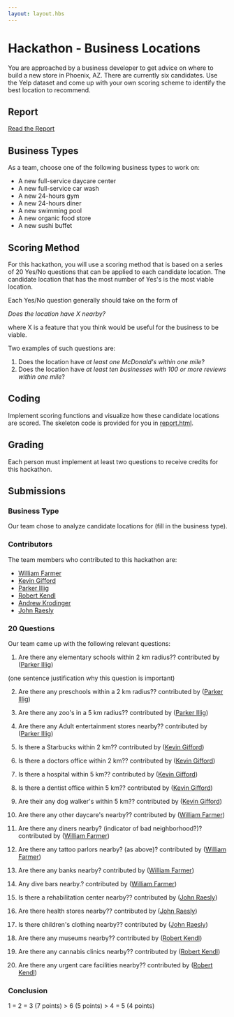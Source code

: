 ```yaml
---
layout: layout.hbs
---
```


# Hackathon - Business Locations

You are approached by a business developer to get advice on where to build a
new store in Phoenix, AZ. There are currently six candidates. Use the Yelp
dataset and come up with your own scoring scheme to identify the best location
to recommend.

## Report

[Read the Report](report.html)

## Business Types
As a team, choose one of the following business types to work on:

- A new full-service daycare center
- A new full-service car wash
- A new 24-hours gym
- A new 24-hours diner
- A new swimming pool
- A new organic food store
- A new sushi buffet

## Scoring Method

For this hackathon, you will use a scoring method that is based on a series of
20 Yes/No questions that can be applied to each candidate location. The candidate
location that has the most number of Yes's is the most viable location.

Each Yes/No question generally should take on the form of

  _Does the location have X nearby?_

where X is a feature that you think would be useful for the business to be viable.

Two examples of such questions are:
1. Does the location have _at least one McDonald's within one mile_?
1. Does the location have _at least ten businesses with 100 or more reviews within one mile_?

## Coding

Implement scoring functions and visualize how these candidate locations are
scored. The skeleton code is provided for you in [report.html](report.html).

## Grading

Each person must implement at least two questions to receive credits for this
hackathon.

## Submissions

### Business Type

Our team chose to analyze candidate locations for (fill in the business type).

### Contributors

The team members who contributed to this hackathon are:

* [William Farmer](http://github.com/willzfarmer)
* [Kevin Gifford](http://github.com/kevinkgifford)
* [Parker Illig](http://github.com/pail4944)
* [Robert Kendl](http://github.com/DomoYeti)
* [Andrew Krodinger](http://github.com/drewdinger)
* [John Raesly](http://github.com/jraesly)


### 20 Questions

Our team came up with the following relevant questions:

1. Are there any elementary schools within 2 km radius?? contributed by ([Parker Illig](http://github.com/pail4944))

  (one sentence justification why this question is important)

2. Are there any preschools within a 2 km radius?? contributed by ([Parker Illig](http://github.com/pail4944))

3. Are there any zoo's in a 5 km radius?? contributed by ([Parker Illig](http://github.com/pail4944))

4. Are there any Adult entertainment stores nearby?? contributed by ([Parker Illig](http://github.com/pail4944))

5. Is there a Starbucks within 2 km?? contributed by ([Kevin Gifford](http://github.com/kevinkgifford))

6. Is there a doctors office within 2 km?? contributed by ([Kevin Gifford](http://github.com/kevinkgifford))

7. Is there a hospital within 5 km?? contributed by ([Kevin Gifford](http://github.com/kevinkgifford))

8. Is there a dentist office within 5 km?? contributed by ([Kevin Gifford](http://github.com/kevinkgifford))

9. Are their any dog walker's within 5 km?? contributed by ([Kevin Gifford](http://github.com/kevinkgifford))

10. Are there any other daycare's nearby?? contributed by ([William Farmer](http://github.com/willzfarmer))

11. Are there any diners nearby? (indicator of bad neighborhood?)? contributed by ([William Farmer](http://github.com/willzfarmer))

12. Are there any tattoo parlors nearby? (as above)? contributed by ([William Farmer](http://github.com/willzfarmer))

13. Are there any banks nearby? contributed by ([William Farmer](http://github.com/willzfarmer))

14. Any dive bars nearby.? contributed by ([William Farmer](http://github.com/willzfarmer))

15. Is there a rehabilitation center nearby?? contributed by ([John Raesly](http://github.com/jraesly))

16. Are there health stores nearby?? contributed by ([John Raesly](http://github.com/jraesly))

17. Is there children's clothing nearby?? contributed by ([John Raesly](http://github.com/jraesly))

18. Are there any museums nearby?? contributed by ([Robert Kendl](http://github.com/DomoYeti))

19. Are there any cannabis clinics nearby?? contributed by ([Robert Kendl](http://github.com/DomoYeti))

20. Are there any urgent care facilities nearby?? contributed by ([Robert Kendl](http://github.com/DomoYeti))


### Conclusion

1 = 2 = 3 (7 points) > 6 (5 points) > 4 = 5 (4 points)
    
